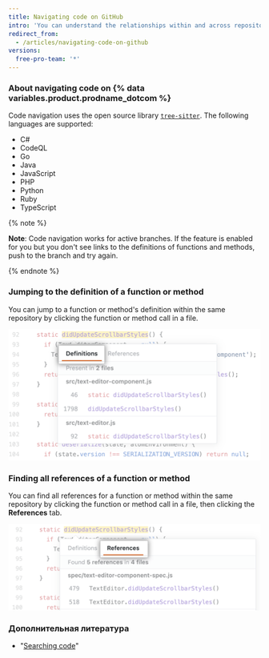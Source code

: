```yaml
---
title: Navigating code on GitHub
intro: 'You can understand the relationships within and across repositories by navigating code directly in {% data variables.product.product_name %}.'
redirect_from:
  - /articles/navigating-code-on-github
versions:
  free-pro-team: '*'
---
```


### About navigating code on {% data variables.product.prodname_dotcom %}

Code navigation uses the open source library [`tree-sitter`](https://github.com/tree-sitter/tree-sitter). The following languages are supported:
- C#
- CodeQL
- Go
- Java
- JavaScript
- PHP
- Python
- Ruby
- TypeScript

{% note %}

**Note**: Code navigation works for active branches. If the feature is enabled for you but you don't see links to the definitions of functions and methods, push to the branch and try again.

{% endnote %}

### Jumping to the definition of a function or method

You can jump to a function or method's definition within the same repository by clicking the function or method call in a file.

![Jump-to-definition tab](/assets/images/help/repository/jump-to-definition-tab.png)

### Finding all references of a function or method

You can find all references for a function or method within the same repository by clicking the function or method call in a file, then clicking the **References** tab.

![Find all references tab](/assets/images/help/repository/find-all-references-tab.png)

### Дополнительная литература
- "[Searching code](/github/searching-for-information-on-github/searching-code)"
